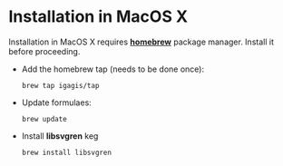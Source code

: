 # Installation in MacOS X

Installation in MacOS X requires **[homebrew](http://brew.sh/)** package manager. Install it before proceeding.

- Add the homebrew tap (needs to be done once):

  ```
  brew tap igagis/tap
  ```

- Update formulaes:

  ```
  brew update
  ```

- Install **libsvgren** keg

  ```
  brew install libsvgren
  ```
